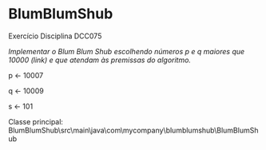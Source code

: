 # BlumBlumShub
Exercício Disciplina DCC075

*Implementar o Blum Blum Shub escolhendo números p e q maiores que 10000 (link) e que atendam às premissas do algoritmo.*

p <- 10007

q <-  10009

s <- 101

Classe principal: BlumBlumShub\src\main\java\com\mycompany\blumblumshub\BlumBlumShub

